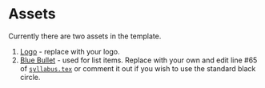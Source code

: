   # Assets  

  Currently there are two assets in the template.  

  1. [Logo](logo.png) - replace with your logo.
  2. [Blue Bullet](blue_bullet.png) - used for list items.  Replace with your own and edit line #65 of [`syllabus.tex`](../syllabus.tex) or comment it out if you wish to use the standard black circle.
